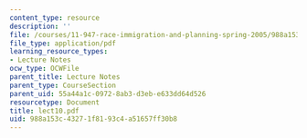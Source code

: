 ```yaml
---
content_type: resource
description: ''
file: /courses/11-947-race-immigration-and-planning-spring-2005/988a153c43271f8193c4a51657ff30b8_lect10.pdf
file_type: application/pdf
learning_resource_types:
- Lecture Notes
ocw_type: OCWFile
parent_title: Lecture Notes
parent_type: CourseSection
parent_uid: 55a44a1c-0972-8ab3-d3eb-e633dd64d526
resourcetype: Document
title: lect10.pdf
uid: 988a153c-4327-1f81-93c4-a51657ff30b8
---
```

